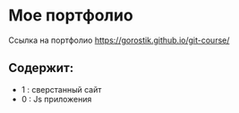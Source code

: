 # Мое портфолио 

Ссылка на портфолио https://gorostik.github.io/git-course/

## Содержит:

* 1 : сверстанный сайт
* 0 : Js приложения

